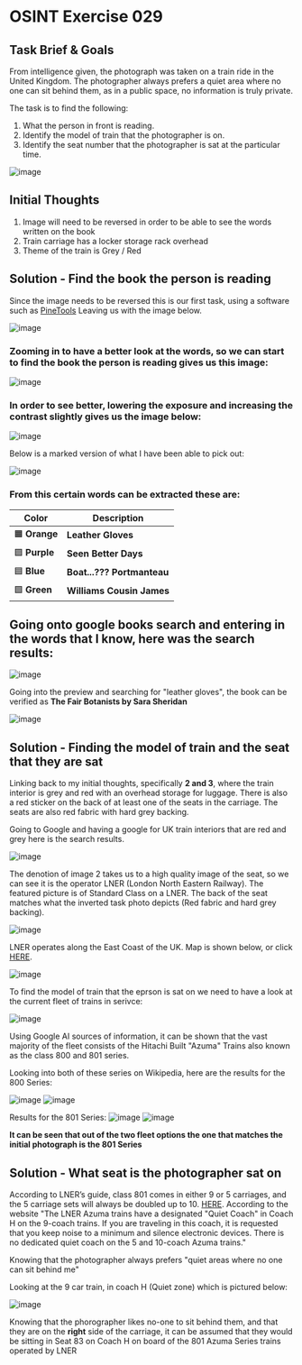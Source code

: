 # OSINT Exercise 029

## Task Brief & Goals
From intelligence given, the photograph was taken on a train ride in the United Kingdom. The photographer always prefers a quiet area where no one can sit behind them, as in a public space, no information is truly private.

The task is to find the following:
1. What the person in front is reading. 
2. Identify the model of train that the photographer is on.
3. Identify the seat number that the photographer is sat at the particular time. 

![image](References_Photos/osintexercise029.png)


## Initial Thoughts

1. Image will need to be reversed in order to be able to see the words written on the book
2. Train carriage has a locker storage rack overhead
3. Theme of the train is Grey / Red


## Solution - Find the book the person is reading

Since the image needs to be reversed this is our first task, using a software such as [PineTools](https://www.google.co.uk/url?sa=t&rct=j&q=&esrc=s&source=web&cd=&cad=rja&uact=8&ved=2ahUKEwiy5_qF4s2OAxUqVEEAHTvTF68QFnoECBcQAQ&url=https%3A%2F%2Fpinetools.com%2Fflip-image&usg=AOvVaw2DaC8YLYyvn0OobxPhscO_&opi=89978449)
Leaving us with the image below.

![image](References_Photos/29_Flipped.png)

### Zooming in to have a better look at the words, so we can start to find the book the person is reading gives us this image:

![image](References_Photos/Kindle_Zoomed.PNG)

### In order to see better, lowering the exposure and increasing the contrast slightly gives us the image below:

![image](References_Photos/Zoomed_Low_Exp.png)

Below is a marked version of what I have been able to pick out:

![image](References_Photos/Zoomed_Low_Exp_Marked.PNG)


### From this certain words can be extracted these are:

| **Color** | **Description**             |
|-----------|-----------------------------|
| 🟧 **Orange** | **Leather Gloves**          |
| 🟪 **Purple** | **Seen Better Days**        |
| 🟦 **Blue**   | **Boat...??? Portmanteau**      |
| 🟩 **Green**  | **Williams Cousin James**   |

## Going onto google books search and entering in the words that I know, here was the search results:

![image](References_Photos/Google_Book_Search.PNG)

Going into the preview and searching for "leather gloves", the book can be verified as **The Fair Botanists by Sara Sheridan**

![image](References_Photos/Book_Words_Match.PNG)

## Solution - Finding the model of train and the seat that they are sat

Linking back to my initial thoughts, specifically **2 and 3**, where the train interior is grey and red with an overhead storage for luggage. There is also a red sticker on the back of at least one of the seats in the carriage. The seats are also red fabric with hard grey backing.

Going to Google and having a google for UK train interiors that are red and grey here is the search results.

![image](References_Photos/Train_Carriage.PNG)

The denotion of image 2 takes us to a high quality image of the seat, so we can see it is the operator LNER (London North Eastern Railway). The featured picture is of Standard Class on a LNER. The back of the seat matches what the inverted task photo depicts (Red fabric and hard grey backing).

![image](References_Photos/HQ_Seat.PNG)

LNER operates along the East Coast of the UK. Map is shown below, or click [HERE](https://assets.ctfassets.net/mxack5k9p2sw/1gXLQ3vbrY5zcWx7bsgQ3g/61856e0c22328de7baf0480303a4f1c8/m_lner2903-lner-route-map-update.pdf).

![image](References_Photos/LNER_Map.PNG)

To find the model of train that the eprson is sat on we need to have a look at the current fleet of trains in serivce:

![image](References_Photos/Google_Current_Fleet.PNG)

Using Google AI sources of information, it can be shown that the vast majority of the fleet consists of the Hitachi Built "Azuma" Trains also known as the class 800 and 801 series. 

Looking into both of these series on Wikipedia, here are the results for the 800 Series:

![image](References_Photos/Wiki_800.PNG)
![image](References_Photos/Wiki_800_img.PNG)

Results for the 801 Series:
![image](References_Photos/Wiki_801.PNG)
![image](References_Photos/Wiki_801_img.PNG)

**It can be seen that out of the two fleet options the one that matches the initial photograph is the 801 Series**

## Solution - What seat is the photographer sat on

According to LNER’s guide, class 801 comes in either 9 or 5 carriages, and the 5 carriage sets will always be doubled up to 10. [HERE](https://sites.create-cdn.net/sitefiles/19/3/4/193478/Azuma-seat-maps.pdf). According to the website "The LNER Azuma trains have a designated "Quiet Coach" in Coach H on the 9-coach trains. If you are traveling in this coach, it is requested that you keep noise to a minimum and silence electronic devices. There is no dedicated quiet coach on the 5 and 10-coach Azuma trains."

Knowing that the photographer always prefers "quiet areas where no one can sit behind me"

Looking at the 9 car train, in coach H (Quiet zone) which is pictured below:

![image](References_Photos/Azuma_H.PNG)

Knowing that the phorographer likes no-one to sit behind them, and that they are on the **right** side of the carriage, it can be assumed that they would be sitting in Seat 83 on Coach H on board of the 801 Azuma Series trains operated by LNER
